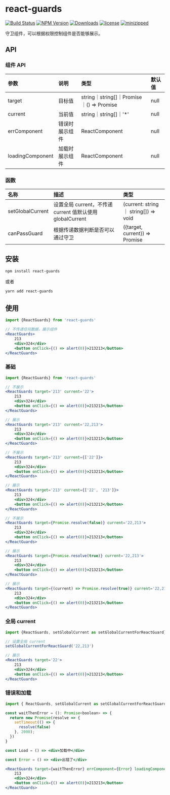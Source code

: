 # react-guards

[![Build Status](https://www.travis-ci.org/wsafight/react-guards.svg?branch=main)](https://www.travis-ci.org/wsafight/react-guards)
[![NPM Version](https://badgen.net/npm/v/react-guards)](https://www.npmjs.com/package/react-guards)
[![Downloads](https://img.shields.io/npm/dt/react-guards.svg)](https://www.npmjs.com/package/react-guards)
[![license](https://img.shields.io/github/license/wsafight/react-guards.svg)](https://github.com/wsafight/react-guards/blob/master/license.md)
[![minizipped](https://img.shields.io/bundlephobia/minzip/react-guards.svg)](
https://bundlephobia.com/result?p=react-guards
)

守卫组件，可以根据权限控制组件是否能够展示。

## API

### 组件 API

| 参数 | 说明 | 类型 | 默认值 |
| :----| :---- | :---- | :---- |
| target | 目标值 | string｜string[]｜Promise｜() => Promise | null |
| current | 当前值 |   string｜string[]｜'*' | null |
| errComponent | 错误时展示组件 | ReactComponent | null |
| loadingComponent | 加载时展示组件 | ReactComponent | null |

### 函数

| 名称  | 描述 | 类型 |
| :----| :---- | :---- |
|   setGlobalCurrent |  设置全局 current，不传递 current 值默认使用 globalCurrent | (current: string ｜ string[]) =>  void | 
|   canPassGuard | 根据传递数据判断是否可以通过守卫 | ({target, current}) => Promise<boolean> | 
## 安装

```bash
npm install react-guards
```

或者

```bash
yarn add react-guards
```

## 使用

```jsx
import {ReactGuards} from 'react-guards'

// 不传递任何数据，展示组件
<ReactGuards>
    213
    <div>324</div>
    <button onClick={() => alert(0)}>213213</button>
</ReactGuards>
```

### 基础

```jsx
import {ReactGuards} from 'react-guards'

// 不展示
<ReactGuards target='213' current='22'>
    213
    <div>324</div>
    <button onClick={() => alert(0)}>213213</button>
</ReactGuards>

// 展示
<ReactGuards target='213' current='22,213'>
    213
    <div>324</div>
    <button onClick={() => alert(0)}>213213</button>
</ReactGuards>

// 不展示
<ReactGuards target='213' current={['22']}>
    213
    <div>324</div>
    <button onClick={() => alert(0)}>213213</button>
</ReactGuards>

// 展示
<ReactGuards target='213' current={['22', '213']}>
    213
    <div>324</div>
    <button onClick={() => alert(0)}>213213</button>
</ReactGuards>

// 不展示
<ReactGuards target={Promise.resolve(false)} current='22,213'>
    213
    <div>324</div>
    <button onClick={() => alert(0)}>213213</button>
</ReactGuards>

// 展示
<ReactGuards target={Promise.resolve(true)} current='22,213'>
    213
    <div>324</div>
    <button onClick={() => alert(0)}>213213</button>
</ReactGuards>

// 展示
<ReactGuards target={(current) => Promise.resolve(true)} current='22,213'>
    213
    <div>324</div>
    <button onClick={() => alert(0)}>213213</button>
</ReactGuards>
```

### 全局 current

```jsx
import {ReactGuards, setGlobalCurrent as setGlobalCurrentForReactGuard} from 'react-guards'

// 设置全局 current
setGlobalCurrentForReactGuard('22,213')

// 展示
<ReactGuards target='22'>
    213
    <div>324</div>
    <button onClick={() => alert(0)}>213213</button>
</ReactGuards>
```

### 错误和加载

```jsx
import { ReactGuards, setGlobalCurrent as setGlobalCurrentForReactGuard } from 'react-guards'

const waitThenError = (): Promise<boolean> => {
  return new Promise(resolve => {
    setTimeout(() => {
      resolve(false)
    }, 2000);
  })
}

const Load = () => <div>加载中</div>

const Error = () => <div>出错了</div>

<ReactGuards target={waitThenError} errComponent={Error} loadingComponent={Load}>
    213
    <div>324</div>
    <button onClick={() => alert(0)}>213213</button>
</ReactGuards>
```